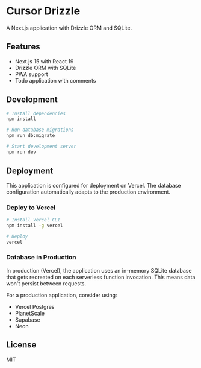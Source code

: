 # Cursor Drizzle

A Next.js application with Drizzle ORM and SQLite.

## Features

- Next.js 15 with React 19
- Drizzle ORM with SQLite
- PWA support
- Todo application with comments

## Development

```bash
# Install dependencies
npm install

# Run database migrations
npm run db:migrate

# Start development server
npm run dev
```

## Deployment

This application is configured for deployment on Vercel. The database configuration automatically adapts to the production environment.

### Deploy to Vercel

```bash
# Install Vercel CLI
npm install -g vercel

# Deploy
vercel
```

### Database in Production

In production (Vercel), the application uses an in-memory SQLite database that gets recreated on each serverless function invocation. This means data won't persist between requests.

For a production application, consider using:
- Vercel Postgres
- PlanetScale
- Supabase
- Neon

## License

MIT

